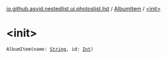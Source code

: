 [io.github.asvid.nestedlist.ui.photoslist.list](../index.md) / [AlbumItem](index.md) / [&lt;init&gt;](./-init-.md)

# &lt;init&gt;

`AlbumItem(name: `[`String`](https://kotlinlang.org/api/latest/jvm/stdlib/kotlin/-string/index.html)`, id: `[`Int`](https://kotlinlang.org/api/latest/jvm/stdlib/kotlin/-int/index.html)`)`